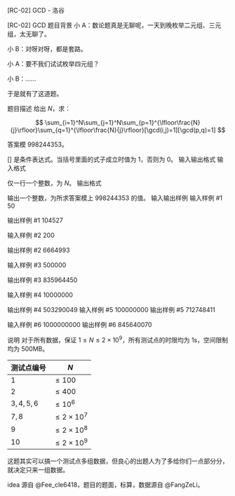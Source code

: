 



[RC-02] GCD - 洛谷














[RC-02] GCD
题目背景
小 A：数论题真是无聊呢，一天到晚枚举二元组、三元组，太无聊了。

小 B：对呀对呀，都是套路。

小 A：要不我们试试枚举四元组？

小 B：......

于是就有了这道题。

题目描述
给出 $N$，求：

$$
\sum_{i=1}^N\sum_{j=1}^N\sum_{p=1}^{\lfloor\frac{N}{j}\rfloor}\sum_{q=1}^{\lfloor\frac{N}{j}\rfloor}[\gcd(i,j)=1][\gcd(p,q)=1]
$$

答案模 $998244353$。

$[]$ 是条件表达式。当括号里面的式子成立时值为 $1$，否则为 $0$。
输入输出格式
输入格式

仅一行一个整数，为 $N$。
输出格式

输出一个整数，为所求答案模上 $998244353$ 的值。
输入输出样例
输入样例 #1
50

输出样例 #1
104527

输入样例 #2
200

输出样例 #2
6664993

输入样例 #3
500000

输出样例 #3
835964450

输入样例 #4
10000000

输出样例 #4
503290049
输入样例 #5
100000000
输出样例 #5
712748411

输入样例 #6
1000000000
输出样例 #6
845640070

说明
对于所有数据，保证 $1\le N\le 2\times10^9$，所有测试点的时限均为 $1\text{s}$，空间限制均为 $500\text{MB}$。

| 测试点编号 | $N$               |
| ---------- | ----------------- |
| $1$          | $\le 100$         |
| $2$          | $\le 400$         |
| $3,4,5,6$ | $\le10^6$ |
| $7,8$       | $\le 2\times10^7$ |
| $9$          | $\le 2\times10^8$ |
| $10$         | $\le 2\times10^9$ |

这题其实可以搞一个测试点多组数据，但良心的出题人为了多给你们一点部分分，就决定只来一组数据。

idea 源自 @Fee_cle6418，题目的题面，标算，数据源自 @FangZeLi。






